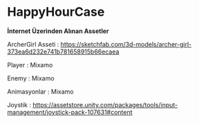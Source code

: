 # HappyHourCase

**İnternet Üzerinden Alınan Assetler**

ArcherGirl Asseti  : https://sketchfab.com/3d-models/archer-girl-373ea6d232e741b781658915b66ecaea

Player : Mixamo

Enemy : Mixamo

Animasyonlar : Mixamo

Joystik : https://assetstore.unity.com/packages/tools/input-management/joystick-pack-107631#content
